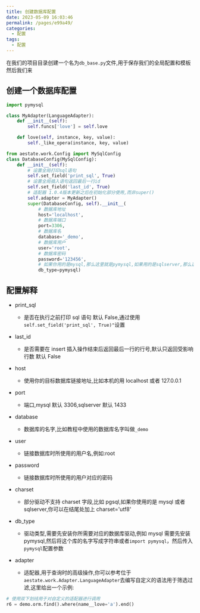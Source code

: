 ```yaml
---
title: 创建数据库配置
date: 2023-05-09 16:03:46
permalink: /pages/e99a49/
categories:
  - 配置
tags:
  - 配置
---
```


在我们的项目目录创建一个名为`db_base.py`文件,用于保存我们的全局配置和模板  
然后我们来

## 创建一个数据库配置

```python
import pymysql

class MyAdapter(LanguageAdapter):
    def __init__(self):
        self.funcs['love'] = self.love

    def love(self, instance, key, value):
        self._like_opera(instance, key, value)

from aestate.work.Config import MySqlConfig
class DatabaseConfig(MySqlConfig):
    def __init__(self):
        # 设置全局打印sql语句
        self.set_field('print_sql', True)
        # 设置全局插入语句返回最后一行id
        self.set_field('last_id', True)
        # 适配器 1.0.4版本更新之后在初始化部分使用,而非super()
        self.adapter = MyAdapter()
        super(DatabaseConfig, self).__init__(
            # 数据库地址
            host='localhost',
            # 数据库端口
            port=3306,
            # 数据库名
            database='_demo',
            # 数据库用户
            user='root',
            # 数据库密码
            password='123456',
            # 如果你用的是mysql,那么这里就是pymysql,如果用的是sqlserver,那么这里就应该是pymssql
            db_type=pymysql)
```

## 配置解释

- print_sql

  - 是否在执行之前打印 sql 语句 默认 False,通过使用`self.set_field('print_sql', True)"`设置

- last_id

  - 是否需要在 insert 插入操作结束后返回最后一行的行号,默认只返回受影响行数 默认 False

- host

  - 使用你的目标数据库链接地址,比如本机的用 localhost 或者 127.0.0.1

- port

  - 端口,mysql 默认 3306,sqlserver 默认 1433

- database

  - 数据库的名字,比如教程中使用的数据库名字叫做`_demo`

- user

  - 链接数据库时所使用的用户名,例如:root

- password

  - 链接数据库时所使用的用户对应的密码

- charset

  - 部分驱动不支持 charset 字段,比如 pgsql,如果你使用的是 mysql 或者 sqlserver,你可以在结尾处加上 charset='utf8'

- db_type

  - 驱动类型,需要先安装你所需要对应的数据库驱动,例如 mysql 需要先安装 pymysql,然后将这个库的名字写成字符串或者`import pymysql`，然后传入`pymysql`配置参数

- adapter

  - 适配器,用于查询时的高级操作,你可以参考位于 `aestate.work.Adapter.LanguageAdapter`去编写自定义的语法用于筛选过滤,这里给出一个示例:

```python
# 使用双下划线用于对自定义的适配器进行调用
r6 = demo.orm.find().where(name__love='a').end()
```
